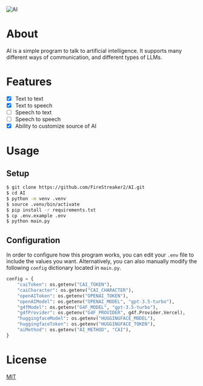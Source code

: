 ![AI](https://socialify.git.ci/FireStreaker2/AI/image?description=1&forks=1&issues=1&language=1&name=1&owner=1&pulls=1&stargazers=1&theme=Dark)

# About
AI is a simple program to talk to artificial intelligence. It supports many different ways of communication, and different types of LLMs.

# Features
- [x] Text to text
- [x] Text to speech
- [ ] Speech to text
- [ ] Speech to speech
- [x] Ability to customize source of AI

# Usage
## Setup
```bash
$ git clone https://github.com/FireStreaker2/AI.git
$ cd AI
$ python -m venv .venv
$ source .venv/bin/activate
$ pip install -r requirements.txt
$ cp .env.example .env
$ python main.py
```

## Configuration
In order to configure how this program works, you can edit your ``.env`` file to include the values you want. Alternatively, you can also manually modify the following ``config`` dictionary located in ``main.py``.
```python
config = {
    "caiToken": os.getenv("CAI_TOKEN"),
    "caiCharacter": os.getenv("CAI_CHARACTER"),
    "openAIToken": os.getenv("OPENAI_TOKEN"),
    "openAIModel": os.getenv("OPENAI_MODEL", "gpt-3.5-turbo"),
    "g4fModel": os.getenv("G4F_MODEL", "gpt-3.5-turbo"),
    "g4fProvider": os.getenv("G4F_PROVIDER", g4f.Provider.Vercel),
    "huggingfaceModel": os.getenv("HUGGINGFACE_MODEL"),
    "huggingfaceToken": os.getenv("HUGGINGFACE_TOKEN"),
    "aiMethod": os.getenv("AI_METHOD", "CAI"),
}
```

# License
[MIT](https://github.com/FireStreaker2/AI/blob/main/LICENSE)